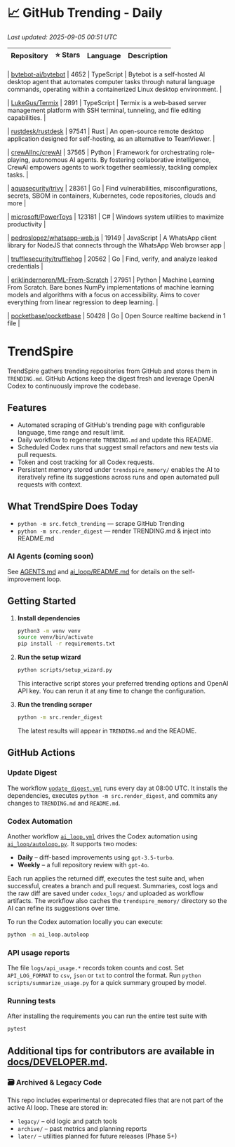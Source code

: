 <!-- TRENDING_START -->
# 📈 GitHub Trending - Daily

_Last updated: 2025-09-05 00:51 UTC_

| Repository | ⭐ Stars | Language | Description |
|------------|--------:|----------|-------------|

| [bytebot-ai/bytebot](https://github.com/bytebot-ai/bytebot) | 4652 | TypeScript | Bytebot is a self-hosted AI desktop agent that automates computer tasks through natural language commands, operating within a containerized Linux desktop environment. |

| [LukeGus/Termix](https://github.com/LukeGus/Termix) | 2891 | TypeScript | Termix is a web-based server management platform with SSH terminal, tunneling, and file editing capabilities. |

| [rustdesk/rustdesk](https://github.com/rustdesk/rustdesk) | 97541 | Rust | An open-source remote desktop application designed for self-hosting, as an alternative to TeamViewer. |

| [crewAIInc/crewAI](https://github.com/crewAIInc/crewAI) | 37565 | Python | Framework for orchestrating role-playing, autonomous AI agents. By fostering collaborative intelligence, CrewAI empowers agents to work together seamlessly, tackling complex tasks. |

| [aquasecurity/trivy](https://github.com/aquasecurity/trivy) | 28361 | Go | Find vulnerabilities, misconfigurations, secrets, SBOM in containers, Kubernetes, code repositories, clouds and more |

| [microsoft/PowerToys](https://github.com/microsoft/PowerToys) | 123181 | C# | Windows system utilities to maximize productivity |

| [pedroslopez/whatsapp-web.js](https://github.com/pedroslopez/whatsapp-web.js) | 19149 | JavaScript | A WhatsApp client library for NodeJS that connects through the WhatsApp Web browser app |

| [trufflesecurity/trufflehog](https://github.com/trufflesecurity/trufflehog) | 20562 | Go | Find, verify, and analyze leaked credentials |

| [eriklindernoren/ML-From-Scratch](https://github.com/eriklindernoren/ML-From-Scratch) | 27951 | Python | Machine Learning From Scratch. Bare bones NumPy implementations of machine learning models and algorithms with a focus on accessibility. Aims to cover everything from linear regression to deep learning. |

| [pocketbase/pocketbase](https://github.com/pocketbase/pocketbase) | 50428 | Go | Open Source realtime backend in 1 file |
<!-- TRENDING_END -->

# TrendSpire

TrendSpire gathers trending repositories from GitHub and stores them in `TRENDING.md`. GitHub Actions keep the digest fresh and leverage OpenAI Codex to continuously improve the codebase.

## Features

- Automated scraping of GitHub's trending page with configurable language, time range and result limit.
- Daily workflow to regenerate `TRENDING.md` and update this README.
- Scheduled Codex runs that suggest small refactors and new tests via pull requests.
- Token and cost tracking for all Codex requests.
- Persistent memory stored under `trendspire_memory/` enables the AI to
  iteratively refine its suggestions across runs and open automated pull
  requests with context.

## What TrendSpire Does Today

- `python -m src.fetch_trending` — scrape GitHub Trending
- `python -m src.render_digest` — render TRENDING.md & inject into README.md

### AI Agents (coming soon)
See [AGENTS.md](./AGENTS.md) and [ai_loop/README.md](./ai_loop/README.md) for details on the self-improvement loop.

## Getting Started

1. **Install dependencies**
   ```bash
   python3 -m venv venv
   source venv/bin/activate
   pip install -r requirements.txt
   ```

2. **Run the setup wizard**
   ```bash
   python scripts/setup_wizard.py
   ```
   This interactive script stores your preferred trending options and OpenAI API key.
   You can rerun it at any time to change the configuration.

3. **Run the trending scraper**
   ```bash
   python -m src.render_digest
   ```
   The latest results will appear in `TRENDING.md` and the README.


## GitHub Actions

### Update Digest

The workflow [`update_digest.yml`](.github/workflows/update_digest.yml) runs every day at 08:00 UTC. It installs the dependencies, executes `python -m src.render_digest`, and commits any changes to `TRENDING.md` and `README.md`.

### Codex Automation

Another workflow [`ai_loop.yml`](.github/workflows/ai_loop.yml) drives the Codex automation using [`ai_loop/autoloop.py`](ai_loop/autoloop.py). It supports two modes:

- **Daily** – diff-based improvements using `gpt-3.5-turbo`.
- **Weekly** – a full repository review with `gpt-4o`.

Each run applies the returned diff, executes the test suite and, when successful, creates a branch and pull request. Summaries, cost logs and the raw diff are saved under `codex_logs/` and uploaded as workflow artifacts. The workflow also caches the `trendspire_memory/` directory so the AI can refine its suggestions over time.

To run the Codex automation locally you can execute:

```bash
python -m ai_loop.autoloop
```

### API usage reports

The file `logs/api_usage.*` records token counts and cost. Set `API_LOG_FORMAT`
to `csv`, `json` or `txt` to control the format. Run `python
scripts/summarize_usage.py` for a quick summary grouped by model.

### Running tests

After installing the requirements you can run the entire test suite with

```bash
pytest
```

Additional tips for contributors are available in
[docs/DEVELOPER.md](docs/DEVELOPER.md).
---

### 🗃 Archived & Legacy Code

This repo includes experimental or deprecated files that are not part of the active AI loop. These are stored in:

- `legacy/` – old logic and patch tools
- `archive/` – past metrics and planning reports
- `later/` – utilities planned for future releases (Phase 5+)
